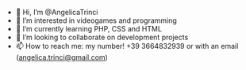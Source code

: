- 👋 Hi, I’m @AngelicaTrinci
- 👀 I’m interested in videogames and programming
- 🌱 I’m currently learning PHP, CSS and HTML
- 💞️ I’m looking to collaborate on development projects
- 📫 How to reach me: my number! +39 3664832939 or with an email (angelica.trinci@gmail.com)

<!---
AngelicaTrinci/AngelicaTrinci is a ✨ special ✨ repository because its `README.md` (this file) appears on your GitHub profile.
You can click the Preview link to take a look at your changes.
--->
